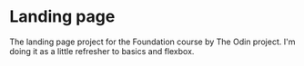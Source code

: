 # Landing page

The landing page project for the Foundation course by The Odin project.
I'm doing it as a little refresher to basics and flexbox.
